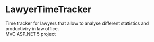 # LawyerTimeTracker
Time tracker for lawyers that allow to analyse different statistics and productiviry in law office.<br/>
MVC ASP.NET 5 project
